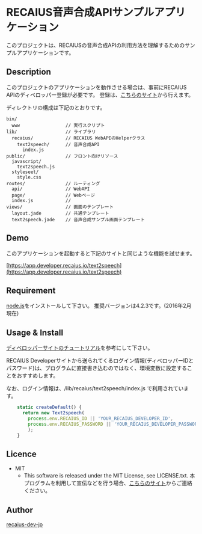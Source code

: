 RECAIUS音声合成APIサンプルアプリケーション
====

このプロジェクトは、RECAIUSの音声合成APIの利用方法を理解するためのサンプルアプリケーションです。

## Description
このプロジェクトのアプリケーションを動作させる場合は、事前にRECAIUS APIのディベロッパー登録が必要です。
登録は、[こちらのサイト](https://developer.recaius.io/jp/top.html)から行えます。

ディレクトリの構成は下記のとおりです。

```
bin/
  www                 // 実行スクリプト
lib/                  // ライブラリ
  recaius/            // RECAIUS WebAPIのHelperクラス
    text2speech/      // 音声合成API
      index.js
public/               // フロント向けリソース
  javascript/
    text2speech.js
  styleseet/
    style.css
routes/               // ルーティング
  api/                // WebAPI
  page/               // Webページ
  index.js            // 
views/                // 画面のテンプレート
  layout.jade         // 共通テンプレート
  text2speech.jade    // 音声合成サンプル画面テンプレート
```
## Demo
このアプリケーションを起動すると下記のサイトと同じような機能を試せます。

[https://app.developer.recaius.io/text2speech](https://app.developer.recaius.io/text2speech)

## Requirement
[node.js](https://nodejs.org/en/)をインストールして下さい。
推奨バージョンは4.2.3です。(2016年2月現在)

## Usage & Install
[ディベロッパーサイトのチュートリアル](https://developer.recaius.io/jp/tutorial.html)を参考にして下さい。

RECAIUS Developerサイトから送られてくるログイン情報(ディベロッパーIDとパスワード)は、プログラムに直接書き込むのではなく、環境変数に設定することをおすすめします。

なお、ログイン情報は、/lib/recaius/text2speech/index.js で利用されています。

```js
    static createDefault() {
      return new Text2speech(
        process.env.RECAIUS_ID || 'YOUR_RECAIUS_DEVELOPER_ID',                 //RECAIUSの開発者ID
        process.env.RECAIUS_PASSWORD || 'YOUR_RECAIUS_DEVELOPER_PASSWORD'       //RECAIUSの開発者パスワード
        );
    }
```

## Licence
* MIT
    * This software is released under the MIT License, see LICENSE.txt.
本プログラムを利用して宣伝などを行う場合、[こちらのサイト](https://developer.recaius.io/jp/contact.html)からご連絡ください。

## Author

[recaius-dev-jp](https://github.com/recaius-dev-jp)
